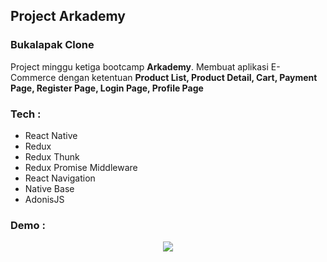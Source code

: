 ## Project Arkademy

### Bukalapak Clone

Project minggu ketiga bootcamp **Arkademy**. Membuat aplikasi E-Commerce dengan ketentuan **Product List, Product Detail, Cart, Payment Page, Register Page, Login Page, Profile Page**

### Tech :

- React Native
- Redux
- Redux Thunk
- Redux Promise Middleware
- React Navigation
- Native Base
- AdonisJS

### Demo :

<div align="center">
  <img src="assets/docs/Demo.gif"/>
</div>
